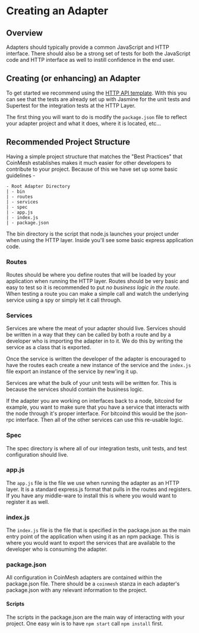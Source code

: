 # Creating an Adapter

## Overview

Adapters should typically provide a common JavaScript and HTTP interface.  There should also be a strong set of tests for both the JavaScript code and HTTP interface as well to instill confidence in the end user.

## Creating (or enhancing) an Adapter

To get started we recommend using the [HTTP API template](https://github.com/coinmesh/coinmesh/templates/projects/http-api).  With this you can see that the tests are already set up with Jasmine for the unit tests and Supertest for the integration tests at the HTTP Layer.

The first thing you will want to do is modify the `package.json` file to reflect your adapter project and what it does, where it is located, etc...

## Recommended Project Structure

Having a simple project structure that matches the "Best Practices" that CoinMesh establishes makes it much easier for other developers to contribute to your project.  Because of this we have set up some basic guidelines -

```
- Root Adapter Directory
| - bin
| - routes
| - services
| - spec
| - app.js
| - index.js
| - package.json
```

The bin directory is the script that node.js launches your project under when using the HTTP layer.  Inside you'll see some basic express application code.

### Routes

Routes should be where you define routes that will be loaded by your application when running the HTTP layer.  Routes should be very basic and easy to test so it is recommended to put *no business logic in the route*.  When testing a route you can make a simple call and watch the underlying service using a spy or simply let it call through.

### Services

Services are where the meat of your adapter should live.  Services should be written in a way that they can be called by both a route and by a developer who is importing the adapter in to it.  We do this by writing the service as a class that is exported.

Once the service is written the developer of the adapter is encouraged to have the routes each create a new instance of the service and the `index.js` file export an instance of the service by new'ing it up.

Services are what the bulk of your unit tests will be written for.  This is because the services should contain the business logic.

If the adapter you are working on interfaces back to a node, bitcoind for example, you want to make sure that you have a service that interacts with the node through it's proper interface.  For bitcoind this would be the json-rpc interface.  Then all of the other services can use this re-usable logic.

### Spec

The spec directory is where all of our integration tests, unit tests, and test configuration should live.

### app.js

The `app.js` file is the file we use when running the adapter as an HTTP layer.  It is a standard express.js format that pulls in the routes and registers.  If you have any middle-ware to install this is where you would want to register it as well.

### index.js

The `index.js` file is the file that is specified in the package.json as the main entry point of the application when using it as an npm package.  This is where you would want to export the services that are available to the developer who is consuming the adapter.

### package.json

All configuration in CoinMesh adapters are contained within the package.json file.  There should be a `coinmesh` stanza in each adapter's package.json with any relevant information to the project.

#### Scripts

The scripts in the package.json are the main way of interacting with your project.  One easy win is to have `npm start` call `npm install` first.
